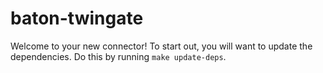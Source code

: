 # baton-twingate
Welcome to your new connector! To start out, you will want to update the dependencies.
Do this by running `make update-deps`.